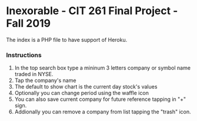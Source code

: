 # Inexorable - CIT 261 Final Project - Fall 2019

The index is a PHP file to have support of Heroku.

### Instructions

1. In the top search box type a mininum 3 letters company or symbol name traded in NYSE.
2. Tap the company's name
3. The default to show chart is the current day stock's values
4. Optionally you can change period using the waffle icon
5. You can also save current company for future reference tapping in "+" sign.
6. Addionally you can remove a company from list tapping the "trash" icon.
